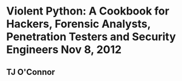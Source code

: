 # Violent Python: A Cookbook for Hackers, Forensic Analysts, Penetration Testers and Security Engineers Nov 8, 2012
## TJ O'Connor